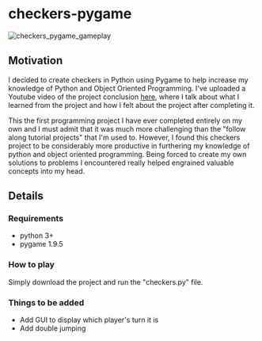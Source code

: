 # checkers-pygame
![checkers_pygame_gameplay](https://user-images.githubusercontent.com/48718776/58029295-44fedc80-7aea-11e9-958f-cb9cc04e8656.gif)

## Motivation
I decided to create checkers in Python using Pygame to help increase my knowledge of Python and Object Oriented Programming. I've uploaded a Youtube video of the project conclusion [here](https://www.youtube.com/watch?v=fZKtqoxEmBU), where I talk about what I learned from the project and how I felt about the project after completing it.

This the first programming project I have ever completed entirely on my own and I must admit that it was much more challenging than the "follow along tutorial projects" that I'm used to. However, I found this checkers project to be considerably more productive in furthering my knowledge of python and object oriented programming. Being forced to create my own solutions to problems I encountered really helped engrained valuable concepts into my head.


## Details

### Requirements
- python 3+
- pygame 1.9.5

### How to play 
Simply download the project and run the "checkers.py" file.

### Things to be added
- Add GUI to display which player's turn it is
- Add double jumping